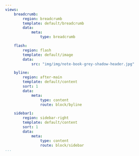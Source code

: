 ```yaml
---
views:
    breadcrumb:
        region: breadcrumb
        template: default/breadcrumb
        data:
            meta:
                type: breadcrumb

    flash:
        region: flash
        template: default/image
        data:
            src: "img/img/note-book-grey-shadow-header.jpg"

    byline:
        region: after-main
        template: default/content
        sort: 1
        data:
            meta:
                type: content
                route: block/byline

    sidebar1:
        region: sidebar-right
        template: default/content
        sort: 1
        data:
            meta:
                type: content
                route: block/sidebar
...
```

